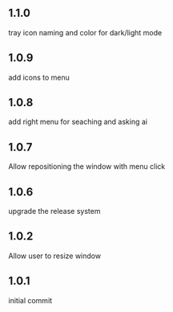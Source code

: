 ## 1.1.0
tray icon naming and color for dark/light mode

## 1.0.9
add icons to menu

## 1.0.8
add right menu for seaching and asking ai

## 1.0.7
Allow repositioning the window with menu click

## 1.0.6
upgrade the release system

## 1.0.2
Allow user to resize window

## 1.0.1
initial commit